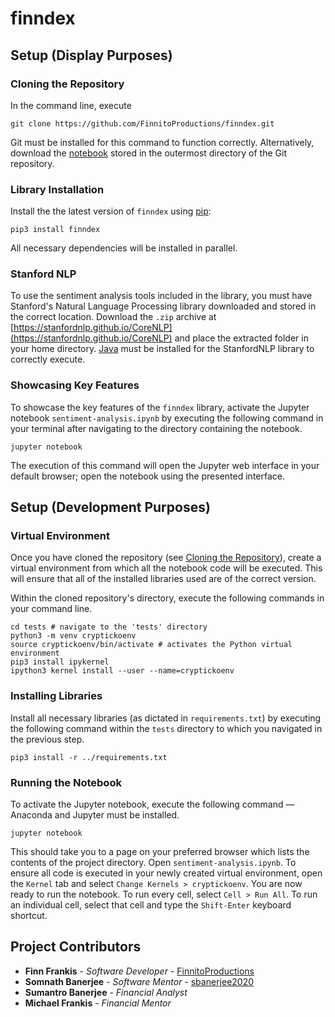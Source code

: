 # finndex
## Setup (Display Purposes)
### Cloning the Repository
In the command line, execute
```shell
git clone https://github.com/FinnitoProductions/finndex.git
```
Git must be installed for this command to function correctly. Alternatively, download the [notebook](https://github.com/FinnitoProductions/finndex/blob/master/sentiment-analysis.ipynb) stored in the outermost directory of the Git repository.
### Library Installation
Install the the latest version of `finndex` using [pip](https://pip.pypa.io/en/stable/installing/):
```shell
pip3 install finndex
```
All necessary dependencies will be installed in parallel.
### Stanford NLP
To use the sentiment analysis tools included in the library, you must have Stanford's Natural Language Processing library downloaded and stored in the correct location. Download the `.zip` archive at [https://stanfordnlp.github.io/CoreNLP](https://stanfordnlp.github.io/CoreNLP) and place the extracted folder in your home directory. [Java](https://www.java.com/en/) must be installed for the StanfordNLP library to correctly execute.
### Showcasing Key Features
To showcase the key features of the `finndex` library, activate the Jupyter notebook `sentiment-analysis.ipynb` by executing the following command in your terminal after navigating to the directory containing the notebook.
```shell
jupyter notebook
```
The execution of this command will open the Jupyter web interface in your default browser; open the notebook using the presented interface.
## Setup (Development Purposes)
### Virtual Environment
Once you have cloned the repository (see [Cloning the Repository](#cloning-the-repository)), create a virtual environment from which all the notebook code will be executed. This will ensure that all of the installed libraries used are of the correct version.

Within the cloned repository's directory, execute the following commands in your command line.
```shell
cd tests # navigate to the 'tests' directory
python3 -m venv cryptickoenv
source cryptickoenv/bin/activate # activates the Python virtual environment
pip3 install ipykernel
ipython3 kernel install --user --name=cryptickoenv
```
### Installing Libraries
Install all necessary libraries (as dictated in `requirements.txt`) by executing the following command within the `tests` directory to which you navigated in the previous step.
```shell
pip3 install -r ../requirements.txt
```
### Running the Notebook
To activate the Jupyter notebook, execute the following command &mdash; Anaconda and Jupyter must be installed.
```shell
jupyter notebook
```
This should take you to a page on your preferred browser which lists the contents of the project directory. Open `sentiment-analysis.ipynb`. To ensure all code is executed in your newly created virtual environment, open the `Kernel` tab and select `Change Kernels > cryptickoenv`. You are now ready to run the notebook. To run every cell, select `Cell > Run All`. To run an individual cell, select that cell and type the `Shift-Enter` keyboard shortcut.
## Project Contributors
* **Finn Frankis** - *Software Developer* - [FinnitoProductions](https://github.com/FinnitoProductions)
* **Somnath Banerjee** - *Software Mentor* - [sbanerjee2020](https://github.com/sbanerjee2020)
* **Sumantro Banerjee** - *Financial Analyst*
* **Michael Frankis** - *Financial Mentor*

